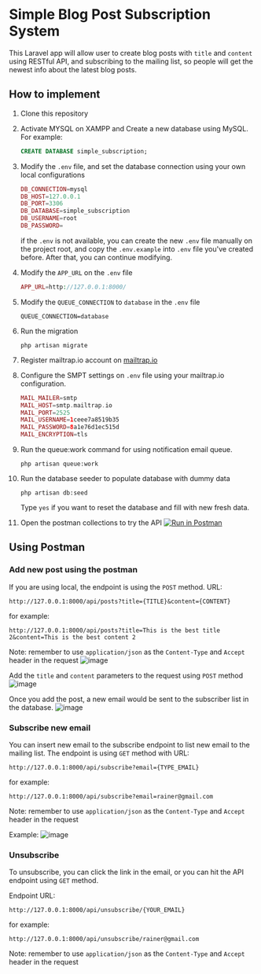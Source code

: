 # Simple Blog Post Subscription System
This Laravel app will allow user to create blog posts with `title` and `content` using RESTful API, and subscribing to the mailing list, so people will get the newest info about the latest blog posts.

## How to implement
1. Clone this repository
2. Activate MYSQL on XAMPP and Create a new database using MySQL. For example:
    ```sql
    CREATE DATABASE simple_subscription;
    ```
3. Modify the `.env` file, and set the database connection using your own local configurations
    ```php
    DB_CONNECTION=mysql
    DB_HOST=127.0.0.1
    DB_PORT=3306
    DB_DATABASE=simple_subscription
    DB_USERNAME=root
    DB_PASSWORD=
    ```
    
    if the `.env` is not available, you can create the new `.env` file manually on the project root, and copy the `.env.example` into `.env` file you've created before. After that, you can continue modifying.
    
4. Modify the `APP_URL` on the `.env` file
    ```php
    APP_URL=http://127.0.0.1:8000/
    ```
5. Modify the `QUEUE_CONNECTION` to `database` in the `.env` file
    ```
    QUEUE_CONNECTION=database
    ```
6. Run the migration
    ```
    php artisan migrate
    ```
7. Register mailtrap.io account on [mailtrap.io](https://mailtrap.io)
8. Configure the SMPT settings on `.env` file using your mailtrap.io configuration.
    ```php
    MAIL_MAILER=smtp
    MAIL_HOST=smtp.mailtrap.io
    MAIL_PORT=2525
    MAIL_USERNAME=1ceee7a8519b35
    MAIL_PASSWORD=8a1e76d1ec515d
    MAIL_ENCRYPTION=tls
    ```
9. Run the queue:work command for using notification email queue.
    ```
    php artisan queue:work
    ```
10. Run the database seeder to populate database with dummy data
    ```
    php artisan db:seed
    ```
    Type `yes` if you want to reset the database and fill with new fresh data.
10. Open the postman collections to try the API
    [![Run in Postman](https://run.pstmn.io/button.svg)](https://god.postman.co/run-collection/d6ecad4c27effd09e4cc?action=collection%2Fimport)
    
## Using Postman
### Add new post using the postman

If you are using local, the endpoint is using the `POST` method. URL:
```
http://127.0.0.1:8000/api/posts?title={TITLE}&content={CONTENT}
```

for example:
```
http://127.0.0.1:8000/api/posts?title=This is the best title 2&content=This is the best content 2
```

Note: remember to use `application/json` as the `Content-Type` and `Accept` header in the request
![image](https://user-images.githubusercontent.com/34080279/184169076-2cce3362-72a2-4bb9-9ebe-4c9340c5f838.png)

Add the `title` and `content` parameters to the request using `POST` method
![image](https://user-images.githubusercontent.com/34080279/184168855-cce9584c-e7e3-465e-9d24-474c29a98d3e.png)

Once you add the post, a new email would be sent to the subscriber list in the database.
![image](https://user-images.githubusercontent.com/34080279/184169779-fb8a11d9-eefd-42af-83dc-a516cf1427c3.png)


### Subscribe new email
You can insert new email to the subscribe endpoint to list new email to the mailing list.
The endpoint is using `GET` method with URL:
```
http://127.0.0.1:8000/api/subscribe?email={TYPE_EMAIL}
```

for example:
```
http://127.0.0.1:8000/api/subscribe?email=rainer@gmail.com
```

Note: remember to use `application/json` as the `Content-Type` and `Accept` header in the request

Example:
![image](https://user-images.githubusercontent.com/34080279/184171025-7222fdcb-9b7d-4f96-b3b9-1023ef3b797f.png)


### Unsubscribe
To unsubscribe, you can click the link in the email, or you can hit the API endpoint using `GET` method.

Endpoint URL:
```
http://127.0.0.1:8000/api/unsubscribe/{YOUR_EMAIL}
```

for example:
```
http://127.0.0.1:8000/api/unsubscribe/rainer@gmail.com
```

Note: remember to use `application/json` as the `Content-Type` and `Accept` header in the request



